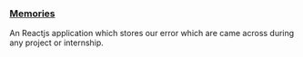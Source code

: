 <a href="https://app.netlify.com/sites/memories235/overview"><h3>Memories</h3></a>
<p>An Reactjs application which stores our error which are came across during any project or internship.<p>

